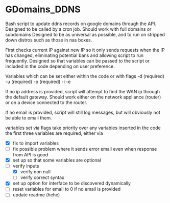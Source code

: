 # GDomains_DDNS
Bash script to update ddns records on google domains through the API. Designed to be called by a cron job.
Should work with full domains or subdomains
Designed to be as universal as possible, and to run on stripped down distros such as those in nas boxes.

First checks current IP against new IP so it only sends requests when the IP has changed, eliminating potential bans and allowing script to run frequently.
Designed so that variables can be passed to the script or included in the code depending on user preference.

Variables which can be set either within the code or with flags
-d <domain>  (required)
-u <username>  (required)
-p <password>  (required)
-i <new ip address>
-e <email>

If no ip address is provided, script will attempt to find the WAN ip through the default gateway. Should work either on the network appliance (router) or on a device connected to the router.

If no email is provided, script will still log messages, but will obviously not be able to email them.

variables set via flags take priority over any variables inserted in the code
the first three variables are required, either via

* [x] fix to import variables
* [ ] fix possible problem where it sends error email even when response from API is good
* [x] set up so that some variables are optional
* [ ] verify inputs
  * [x] verify non null
  * [ ] verify correct syntax
* [x] set up option for interface to be discovered dynamically
* [ ] reset variables for email to 0 if no email is provided
* [ ] update readme (hehe)
